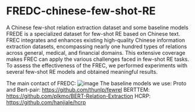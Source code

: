 # FREDC-chinese-few-shot-RE
A Chinese few-shot relation extraction dataset and some baseline models
FREDE is a specialized dataset for few-shot RE based on Chinese text. FREC integrates and enhances existing high-quality Chinese information extraction datasets, encompassing nearly one hundred types of relations across general, medical, and financial domains. This extensive coverage makes FREC can apply the various challenges faced in few-shot RE tasks. To assess the effectiveness of the FREC, we performed experiments with several few-shot RE models and obtained meaningful results. 

The main contact of FREDC:
![image](https://github.com/user-attachments/assets/0b244734-235b-4750-8069-8ef6b7a315c1)
The baseline models we use:
Proto and Bert-pair:
https://github.com/thunlp/fewrel
BERTTEM:
https://github.com/plkmo/BERT-Relation-Extraction
HCRP:
https://github.com/hanjiale/hcrp

